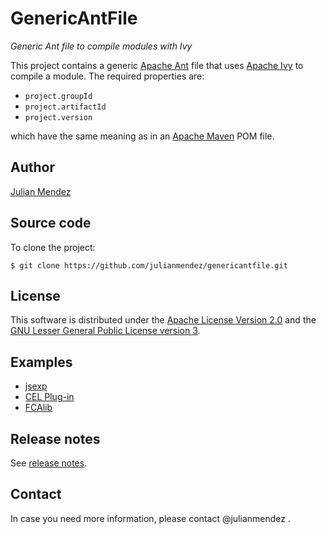 # GenericAntFile

*Generic Ant file to compile modules with Ivy*

This project contains a generic [Apache Ant](http://ant.apache.org/) file that uses [Apache Ivy](http://ant.apache.org/ivy/) to compile a module. The required properties are:
* `project.groupId`
* `project.artifactId`
* `project.version`

which have the same meaning as in an [Apache Maven](http://maven.apache.org/) POM file.


## Author

[Julian Mendez](http://lat.inf.tu-dresden.de/~mendez/)


## Source code

To clone the project:
```
$ git clone https://github.com/julianmendez/genericantfile.git
```


## License

This software is distributed under the [Apache License Version 2.0](http://www.apache.org/licenses/LICENSE-2.0.txt) and the [GNU Lesser General Public License version 3](http://www.gnu.org/licenses/lgpl-3.0.txt).


## Examples
* [jsexp](https://github.com/julianmendez/jsexp/tree/master/jsexp)
* [CEL Plug-in](https://github.com/julianmendez/cel/tree/master/cel-plugin)
* [FCAlib](https://github.com/julianmendez/fcalib/tree/master/contrib) 


## Release notes
See [release notes](http://github.com/julianmendez/genericantfile/blob/master/RELEASE-NOTES.md).


## Contact

In case you need more information, please contact @julianmendez .


